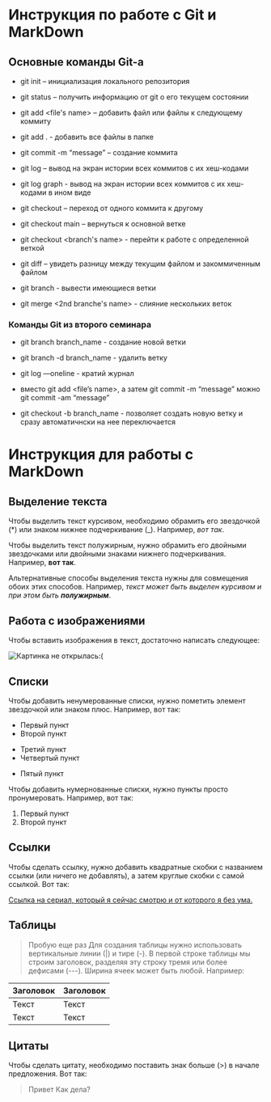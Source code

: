 # Инструкция по работе с Git и MarkDown

## Основные команды Git-а

* git init – инициализация локального репозитория

* git status – получить информацию от git о его текущем состоянии

* git add <file's name> – добавить файл или файлы к следующему коммиту

* git add . - добавить все файлы в папке

* git commit -m “message” – создание коммита

* git log – вывод на экран истории всех коммитов с их хеш-кодами

* git log graph - вывод на экран истории всех коммитов с их хеш-кодами в ином виде

* git checkout – переход от одного коммита к другому

* git checkout main – вернуться к основной ветке

* git checkout <branch's name> - перейти к работе с определенной веткой

* git diff – увидеть разницу между текущим файлом и закоммиченным файлом

* git branch - вывести имеющиеся ветки

* git merge <2nd branche's name> - слияние нескольких веток

### Команды Git из второго семинара

* git branch branch_name - создание новой ветки

* git branch -d branch_name - удалить ветку

* git log —oneline - кратий журнал

* вместо git add <file’s name>, а затем git commit -m “message”
можно git commit -am “message”

* git checkout -b branch_name - позволяет создать новую ветку и сразу автоматичнски на нее переключается



# Инструкция для работы с MarkDown

## Выделение текста

Чтобы выделить текст курсивом, необходимо обрамить его звездочкой (*) или знаком нижнее подчеркивание (_). Например, *вот так*.

Чтобы выделить текст полужирным, нужно обрамить его двойными звездочками или двойными знаками нижнего подчеркивания. Например, **вот так**.

Альтернативные способы выделения текста нужны для совмещения обоих этих способов. Например, _текст может быть выделен курсивом и при этом быть **полужирным**_.

## Работа с изображениями

 Чтобы вставить изображения в текст, достаточно написать следующее: 
 
 ![Картинка не открылась:(](%D0%BF%D0%B5%D1%81%D0%B8%D0%BA.jpeg)


## Списки

Чтобы добавить ненумерованные списки, нужно пометить элемент звездочкой или знаком плюс. Например, вот так:
* Первый пункт
* Второй пункт
+ Третий пункт 
+ Четвертый пункт
* Пятый пункт

Чтобы добавить нумернованные списки, нужно пункты просто пронумеровать. Например, вот так:
1. Первый пункт
2. Второй пункт 

## Ссылки

Чтобы сделать ссылку, нужно добавить квадратные скобки с названием ссылки (или ничего не добавлять), а затем круглые скобки с самой ссылкой. Вот так:

[Ссылка на сериал, который я сейчас смотрю и от которого я без ума.](https://hd.kinopoisk.ru/film/4d17dfdcc88dc78fb6b83473a47c98e0?from_block=kp-button-online) 


## Таблицы
 >Пробую еще раз
Для создания таблицы нужно использовать вертикальные линии (|) и тире (-). В первой строке таблицы мы строим заголовок, разделяя эту строку тремя или более дефисами (---). Ширина ячеек может быть любой. Например:

| Заголовок  | Заголовок   |
| --- | --- |
| Текст   | Текст    |
| Текст    | Текст    |

## Цитаты

Чтобы сделать цитату, необходимо поставить знак больше (>) в начале предложения. Вот так:

> Привет
> Как дела?
